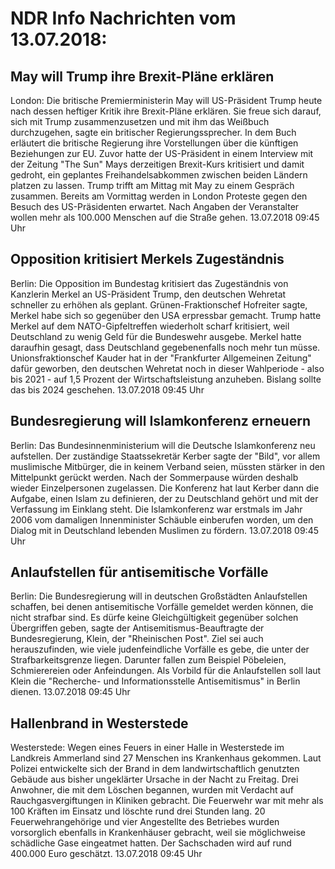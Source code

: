 # NDR Info Nachrichten vom 13.07.2018:


## May will Trump ihre Brexit-Pläne erklären
London: Die britische Premierministerin May will US-Präsident Trump heute nach dessen heftiger Kritik ihre Brexit-Pläne erklären. Sie freue sich darauf, sich mit Trump zusammenzusetzen und mit ihm das Weißbuch durchzugehen, sagte ein britischer Regierungssprecher. In dem Buch erläutert die britische Regierung ihre Vorstellungen über die künftigen Beziehungen zur EU. Zuvor hatte der US-Präsident in einem Interview mit der Zeitung "The Sun" Mays derzeitigen Brexit-Kurs kritisiert und damit gedroht, ein geplantes Freihandelsabkommen zwischen beiden Ländern platzen zu lassen. Trump trifft am Mittag mit May zu einem Gespräch zusammen. Bereits am Vormittag werden in London Proteste gegen den Besuch des US-Präsidenten erwartet. Nach Angaben der Veranstalter wollen mehr als 100.000 Menschen auf die Straße gehen. 13.07.2018 09:45 Uhr 

## Opposition kritisiert Merkels Zugeständnis
Berlin: Die Opposition im Bundestag kritisiert das Zugeständnis von Kanzlerin Merkel an US-Präsident Trump, den deutschen Wehretat schneller zu erhöhen als geplant. Grünen-Fraktionschef Hofreiter sagte, Merkel habe sich so gegenüber den USA erpressbar gemacht. Trump hatte Merkel auf dem NATO-Gipfeltreffen wiederholt scharf kritisiert, weil Deutschland zu wenig Geld für die Bundeswehr ausgebe. Merkel hatte daraufhin gesagt, dass Deutschland gegebenenfalls noch mehr tun müsse. Unionsfraktionschef Kauder hat in der "Frankfurter Allgemeinen Zeitung" dafür geworben, den deutschen Wehretat noch in dieser Wahlperiode ­- also bis 2021 - auf 1,5 Prozent der Wirtschaftsleistung anzuheben. Bislang sollte das bis 2024 geschehen. 13.07.2018 09:45 Uhr 

## Bundesregierung will Islamkonferenz erneuern
Berlin: Das Bundesinnenministerium will die Deutsche Islamkonferenz neu aufstellen. Der zuständige Staatssekretär Kerber sagte der "Bild", vor allem muslimische Mitbürger, die in keinem Verband seien, müssten stärker in den Mittelpunkt gerückt werden. Nach der Sommerpause würden deshalb wieder Einzelpersonen zugelassen. Die Konferenz hat laut Kerber dann die Aufgabe, einen Islam zu definieren, der zu Deutschland gehört und mit der Verfassung im Einklang steht. Die Islamkonferenz war erstmals im Jahr 2006 vom damaligen Innenminister Schäuble einberufen worden, um den Dialog mit in Deutschland lebenden Muslimen zu fördern. 13.07.2018 09:45 Uhr 

## Anlaufstellen für antisemitische Vorfälle
Berlin: Die Bundesregierung will in deutschen Großstädten Anlaufstellen schaffen, bei denen antisemitische Vorfälle gemeldet werden können, die nicht strafbar sind. Es dürfe keine Gleichgültigkeit gegenüber solchen Übergriffen geben, sagte der Antisemitismus-Beauftragte der Bundesregierung, Klein, der "Rheinischen Post". Ziel sei auch herauszufinden, wie viele judenfeindliche Vorfälle es gebe, die unter der Strafbarkeitsgrenze liegen. Darunter fallen zum Beispiel Pöbeleien, Schmierereien oder Anfeindungen. Als Vorbild für die Anlaufstellen soll laut Klein die "Recherche- und Informationsstelle Antisemitismus" in Berlin dienen. 13.07.2018 09:45 Uhr 

## Hallenbrand in Westerstede
Westerstede: Wegen eines Feuers in einer Halle in Westerstede im Landkreis Ammerland sind 27 Menschen ins Krankenhaus gekommen. Laut Polizei entwickelte sich der Brand in dem landwirtschaftlich genutzten Gebäude aus bisher ungeklärter Ursache in der Nacht zu Freitag. Drei Anwohner, die mit dem Löschen begannen, wurden mit Verdacht auf Rauchgasvergiftungen in Kliniken gebracht. Die Feuerwehr war mit mehr als 100 Kräften im Einsatz und löschte rund drei Stunden lang. 20 Feuerwehrangehörige und vier Angestellte des Betriebes wurden vorsorglich ebenfalls in Krankenhäuser gebracht, weil sie möglichweise schädliche Gase eingeatmet hatten. Der Sachschaden wird auf rund 400.000 Euro geschätzt. 13.07.2018 09:45 Uhr 
